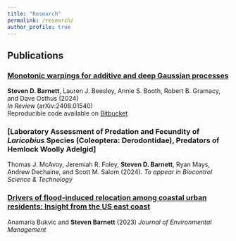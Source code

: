 ```yaml
---
title: "Research"
permalink: /research/
author_profile: true
---
```


Publications
------

### [Monotonic warpings for additive and deep Gaussian processes](https://arxiv.org/pdf/2408.01540)

**Steven D. Barnett**, Lauren J. Beesley, Annie S. Booth, Robert B. Gramacy, and Dave Osthus (2024)  
*In Review* (arXiv:2408.01540)  
Reproducible code available on [Bitbucket](https://bitbucket.org/gramacylab/deepgp-ex/)

### [Laboratory Assessment of Predation and Fecundity of *Laricobius* Species (Coleoptera: Derodontidae), Predators of Hemlock Woolly Adelgid]

Thomas J. McAvoy, Jeremiah R. Foley, **Steven D. Barnett**, Ryan Mays, Andrew Dechaine, and Scott M. Salom (2024).
*To appear in Biocontrol Science & Technology*

### [Drivers of flood-induced relocation among coastal urban residents: Insight from the US east coast](https://doi.org/10.1016/j.jenvman.2022.116429)

Anamaria Bukvic and **Steven Barnett** (2023)
*Journal of Environmental Management*
